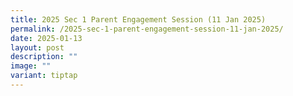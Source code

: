 ```yaml
---
title: 2025 Sec 1 Parent Engagement Session (11 Jan 2025)
permalink: /2025-sec-1-parent-engagement-session-11-jan-2025/
date: 2025-01-13
layout: post
description: ""
image: ""
variant: tiptap
---
```

